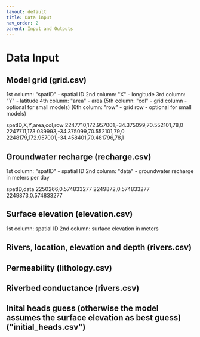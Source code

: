 ```yaml
---
layout: default
title: Data input
nav_order: 2
parent: Input and Outputs
---
```


# Data Input

## Model grid (grid.csv)
1st column: "spatID" - spatial ID
2nd column: "X" - longitude
3rd column: "Y" - latitude
4th column: "area" - area
(5th column: "col" - grid column - optional for small models)
(6th column: "row" - grid row - optional for small models)

spatID,X,Y,area,col,row
2247710,172.957001,-34.375099,70.552101,78,0
2247711,173.039993,-34.375099,70.552101,79,0
2248179,172.957001,-34.458401,70.481796,78,1

## Groundwater recharge (recharge.csv)
1st column: "spatID" - spatial ID
2nd column: "data" - groundwater recharge in meters per day

spatID,data
2250266,0.574833277
2249872,0.574833277
2249873,0.574833277

## Surface elevation (elevation.csv)
1st column: spatial ID
2nd column: surface elevation in meters

## Rivers, location, elevation and depth (rivers.csv)


## Permeability (lithology.csv)

## Riverbed conductance (rivers.csv)

## Inital heads guess (otherwise the model assumes the surface elevation as best guess) ("initial_heads.csv")

